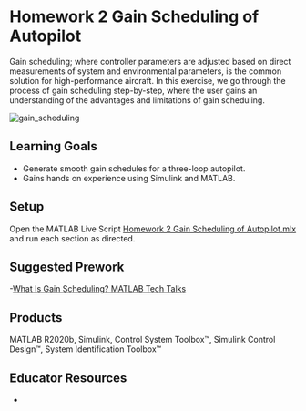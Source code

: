 # Homework 2 Gain Scheduling of Autopilot 

Gain scheduling; where controller parameters are adjusted based on direct measurements of system and environmental parameters, is the common solution for high-performance aircraft. 
In this exercise, we go through the process of gain scheduling step-by-step, where the user gains an understanding of the advantages and limitations of gain scheduling. 

![gain_scheduling](https://github.com/user-attachments/assets/1abd0e17-4076-4049-9813-a3e362b08364)

## Learning Goals
- Generate smooth gain schedules for a three-loop autopilot.
- Gains hands on experience using Simulink and MATLAB.

## Setup
Open the MATLAB Live Script [Homework 2 Gain Scheduling of Autopilot.mlx](https://github.com/cescongroup/Learning-based-control-with-MATLAB-and-Simulink/blob/main/Student%20Version/Homework%202%20Gain%20Scheduling%20of%20Autopilot/Homework%202%20Gain%20Scheduling%20of%20Autopilot.mlx) and run each section as directed. 

## Suggested Prework
-[What Is Gain Scheduling? MATLAB Tech Talks](https://www.mathworks.com/videos/control-systems-in-practice-part-2-what-is-gain-scheduling-1535711972066.html)

## Products
MATLAB R2020b, Simulink, Control System Toolbox™, Simulink Control Design™, System Identification Toolbox™

## Educator Resources
-
